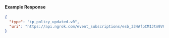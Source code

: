 <!-- Code generated for API Clients. DO NOT EDIT. -->

#### Example Response

```json
{
  "type": "ip_policy_updated.v0",
  "uri": "https://api.ngrok.com/event_subscriptions/esb_334AfpCMIJtm9VCKtn4EQYVSh65/sources/ip_policy_updated.v0"
}
```
